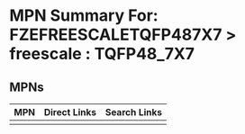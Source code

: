 



# MPN Summary For: FZEFREESCALETQFP487X7 > freescale : TQFP48_7X7

## MPNs
  

|MPN|Direct Links|Search Links|
| :--- | :--- | :--- |
||||
